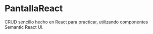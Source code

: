 # PantallaReact
CRUD sencillo hecho en React para practicar, utilizando componentes Semantic React UI.
